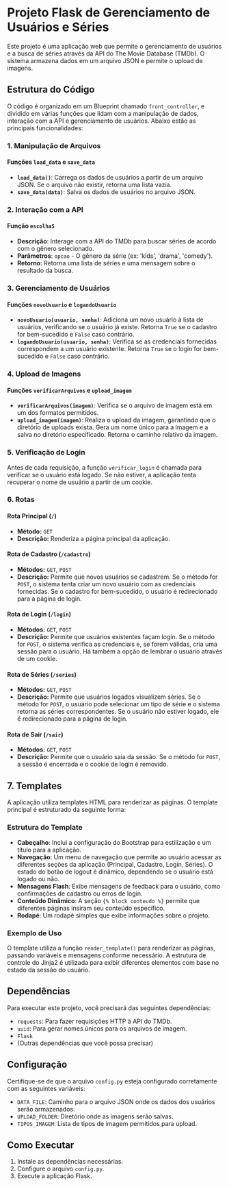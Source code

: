 # Projeto Flask de Gerenciamento de Usuários e Séries

Este projeto é uma aplicação web que permite o gerenciamento de usuários e a busca de séries através da API do The Movie Database (TMDb). O sistema armazena dados em um arquivo JSON e permite o upload de imagens.

## Estrutura do Código

O código é organizado em um Blueprint chamado `front_controller`, e dividido em várias funções que lidam com a manipulação de dados, interação com a API e gerenciamento de usuários. Abaixo estão as principais funcionalidades:

### 1. Manipulação de Arquivos

#### Funções `load_data` e `save_data`

- **`load_data()`**: Carrega os dados de usuários a partir de um arquivo JSON. Se o arquivo não existir, retorna uma lista vazia.
- **`save_data(data)`**: Salva os dados de usuários no arquivo JSON.

### 2. Interação com a API

#### Função `escolhaS`

- **Descrição**: Interage com a API do TMDb para buscar séries de acordo com o gênero selecionado.
- **Parâmetros**: `opcao` - O gênero da série (ex: 'kids', 'drama', 'comedy').
- **Retorno**: Retorna uma lista de séries e uma mensagem sobre o resultado da busca.

### 3. Gerenciamento de Usuários

#### Funções `novoUsuario` e `logandoUsuario`

- **`novoUsuario(usuario, senha)`**: Adiciona um novo usuário à lista de usuários, verificando se o usuário já existe. Retorna `True` se o cadastro for bem-sucedido e `False` caso contrário.
- **`logandoUsuario(usuario, senha)`**: Verifica se as credenciais fornecidas correspondem a um usuário existente. Retorna `True` se o login for bem-sucedido e `False` caso contrário.

### 4. Upload de Imagens

#### Funções `verificarArquivos` e `upload_imagem`

- **`verificarArquivos(imagem)`**: Verifica se o arquivo de imagem está em um dos formatos permitidos.
- **`upload_imagem(imagem)`**: Realiza o upload da imagem, garantindo que o diretório de uploads exista. Gera um nome único para a imagem e a salva no diretório especificado. Retorna o caminho relativo da imagem.

### 5. Verificação de Login

Antes de cada requisição, a função `verificar_login` é chamada para verificar se o usuário está logado. Se não estiver, a aplicação tenta recuperar o nome de usuário a partir de um cookie.

### 6. Rotas

#### Rota Principal (`/`)

- **Método:** `GET`
- **Descrição:** Renderiza a página principal da aplicação.

#### Rota de Cadastro (`/cadastro`)

- **Métodos:** `GET`, `POST`
- **Descrição:** Permite que novos usuários se cadastrem. Se o método for `POST`, o sistema tenta criar um novo usuário com as credenciais fornecidas. Se o cadastro for bem-sucedido, o usuário é redirecionado para a página de login.

#### Rota de Login (`/login`)

- **Métodos:** `GET`, `POST`
- **Descrição:** Permite que usuários existentes façam login. Se o método for `POST`, o sistema verifica as credenciais e, se forem válidas, cria uma sessão para o usuário. Há também a opção de lembrar o usuário através de um cookie.

#### Rota de Séries (`/series`)

- **Métodos:** `GET`, `POST`
- **Descrição:** Permite que usuários logados visualizem séries. Se o método for `POST`, o usuário pode selecionar um tipo de série e o sistema retorna as séries correspondentes. Se o usuário não estiver logado, ele é redirecionado para a página de login.

#### Rota de Sair (`/sair`)

- **Métodos:** `GET`, `POST`
- **Descrição:** Permite que o usuário saia da sessão. Se o método for `POST`, a sessão é encerrada e o cookie de login é removido.

## 7. Templates

A aplicação utiliza templates HTML para renderizar as páginas. O template principal é estruturado da seguinte forma:

### Estrutura do Template

- **Cabeçalho**: Inclui a configuração do Bootstrap para estilização e um título para a aplicação.
- **Navegação**: Um menu de navegação que permite ao usuário acessar as diferentes seções da aplicação (Principal, Cadastro, Login, Séries). O estado do botão de logout é dinâmico, dependendo se o usuário está logado ou não.
- **Mensagens Flash**: Exibe mensagens de feedback para o usuário, como confirmações de cadastro ou erros de login.
- **Conteúdo Dinâmico**: A seção `{% block conteudo %}` permite que diferentes páginas insiram seu conteúdo específico.
- **Rodapé**: Um rodapé simples que exibe informações sobre o projeto.

### Exemplo de Uso

O template utiliza a função `render_template()` para renderizar as páginas, passando variáveis e mensagens conforme necessário. A estrutura de controle do Jinja2 é utilizada para exibir diferentes elementos com base no estado da sessão do usuário.


## Dependências

Para executar este projeto, você precisará das seguintes dependências:

- `requests`: Para fazer requisições HTTP à API do TMDb.
- `uuid`: Para gerar nomes únicos para os arquivos de imagem.
- `Flask`
- (Outras dependências que você possa precisar)

## Configuração

Certifique-se de que o arquivo `config.py` esteja configurado corretamente com as seguintes variáveis:

- `DATA_FILE`: Caminho para o arquivo JSON onde os dados dos usuários serão armazenados.
- `UPLOAD_FOLDER`: Diretório onde as imagens serão salvas.
- `TIPOS_IMAGEM`: Lista de tipos de imagem permitidos para upload.

## Como Executar

1. Instale as dependências necessárias.
2. Configure o arquivo `config.py`.
3. Execute a aplicação Flask.

